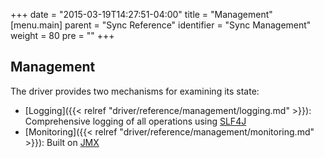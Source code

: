 +++
date = "2015-03-19T14:27:51-04:00"
title = "Management"
[menu.main]
  parent = "Sync Reference"
  identifier = "Sync Management"
  weight = 80
  pre = "<i class='fa'></i>"
+++

## Management

The driver provides two mechanisms for examining its state:

- [Logging]({{< relref "driver/reference/management/logging.md" >}}): Comprehensive logging of all operations using [SLF4J](http://www.slf4j.org/)
- [Monitoring]({{< relref "driver/reference/management/monitoring.md" >}}): Built on [JMX](http://docs.oracle.com/javase/8/docs/technotes/guides/jmx/) 
